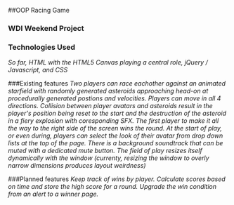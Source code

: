 ##OOP Racing Game
### WDI Weekend Project
### Technologies Used
*So far, HTML with the HTML5 Canvas playing a central role, jQuery / Javascript, and CSS*

###Existing features
*Two players can race eachother against an animated starfield with randomly generated asteroids approaching head-on at procedurally generated postions and velocities. Players can move in all 4 directions. Collision between player avatars and asteroids result in the player's position being reset to the start and the destruction of the asteroid in a fiery explosion with coresponding SFX. The first player to make it all the way to the right side of the screen wins the round. At the start of play, or even during, players can select the look of their avatar from drop down lists at the top of the page. There is a background soundtrack that can be muted with a dedicated mute button. The field of play resizes itself dynamically with the window (currenty, resizing the window to overly narrow dimensions produces layout weirdness)*

###Planned features
*Keep track of wins by player. Calculate scores based on time and store the high score for a round. Upgrade the win condition from an alert to a winner page.*
